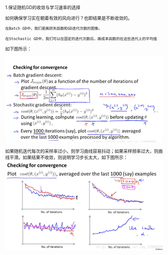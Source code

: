 1.保证随机GD的收敛与学习速率的选择

如何确保学习实在朝着有效的风向进行？也即结果是不断收敛的。

    在Batch GD中，我们是画损失函数和GD迭代次数的图像。

    在Stochastic GD中，我们可以在固定的迭代次数后，画成本函数的在这些迭代上的平均值

如下图所示：

![](/机器学习/images/105.PNG)

如果随机迭代每次的采样率过小，则学习曲线容易抖动；如果采样频率过大，则曲线平滑。如果结果不收敛，则说明学习步长太大，如下图所示：![](/机器学习/images/106.PNG)




